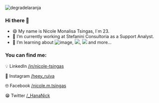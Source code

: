 ![degradelaranja](https://user-images.githubusercontent.com/69013055/102911391-ba672780-445a-11eb-83ed-cf7b44ba8def.jpg)

### Hi there 👋

- 😄 My name is Nicole Monalisa Tsingas, I´m 23.
- 🔭 I’m currently working at Stefanini Consultoria as a Support Analyst. 
- 🌱 I’m  learning about ![image]({https://img.shields.io/badge/JavaScript-323330?style=for-the-badge&logo=javascript&logoColor=F7DF1E}), <img src="{https://img.shields.io/badge/HTML5-E34F26?style=for-the-badge&logo=html5&logoColor=white}" />, <img src="{https://img.shields.io/badge/CSS3-1572B6?style=for-the-badge&logo=css3&logoColor=white}" /> and more...

### You can find me:

&#x1F4A1; LinkedIn  <a href="https://www.linkedin.com/in/nicole-tsingas-2079b218b/" target="_blank" rel="external"> /in/nicole-tsingas </a>

&#x1F4F8; Instagram <a href="https://www.instagram.com/heey_ruiva/" target="_blank" rel="external">/heey_ruiva</a>

&#x1F913; Facebook <a href="https://www.facebook.com/nicole.m.hyuga/" target="_blank" rel="external">/nicole.m.tsingas</a>

&#x1F601; Twitter <a href="https://twitter.com/_HanaNick" target="_blank" rel="external">/_HanaNick</a>
